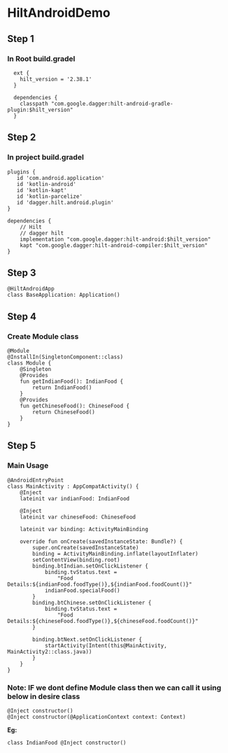 # HiltAndroidDemo
## Step 1
### In Root build.gradel

     
      ext {
        hilt_version = '2.38.1'
      }
     
      dependencies {
        classpath "com.google.dagger:hilt-android-gradle-plugin:$hilt_version"
      }
      
      
## Step 2
### In project build.gradel
 
 ```
 plugins {
    id 'com.android.application'
    id 'kotlin-android'
    id 'kotlin-kapt'
    id 'kotlin-parcelize'
    id 'dagger.hilt.android.plugin'
}
```

```
dependencies {
    // Hilt
    // dagger hilt
    implementation "com.google.dagger:hilt-android:$hilt_version"
    kapt "com.google.dagger:hilt-android-compiler:$hilt_version"
}
```

## Step 3

```
@HiltAndroidApp
class BaseApplication: Application()
```


## Step 4
### Create Module class

```
@Module
@InstallIn(SingletonComponent::class)
class Module {
    @Singleton
    @Provides
    fun getIndianFood(): IndianFood {
        return IndianFood()
    }
    @Provides
    fun getChineseFood(): ChineseFood {
        return ChineseFood()
    }
}
```

## Step 5
### Main Usage

```
@AndroidEntryPoint
class MainActivity : AppCompatActivity() {
    @Inject
    lateinit var indianFood: IndianFood

    @Inject
    lateinit var chineseFood: ChineseFood

    lateinit var binding: ActivityMainBinding

    override fun onCreate(savedInstanceState: Bundle?) {
        super.onCreate(savedInstanceState)
        binding = ActivityMainBinding.inflate(layoutInflater)
        setContentView(binding.root)
        binding.btIndian.setOnClickListener {
            binding.tvStatus.text =
                "Food Details:${indianFood.foodType()},${indianFood.foodCount()}"
            indianFood.specialFood()
        }
        binding.btChinese.setOnClickListener {
            binding.tvStatus.text =
                "Food Details:${chineseFood.foodType()},${chineseFood.foodCount()}"
        }

        binding.btNext.setOnClickListener {
            startActivity(Intent(this@MainActivity, MainActivity2::class.java))
        }
    }
}
```

### Note: IF we dont define Module class then we can call it using below in desire class
```
@Inject constructor()
@Inject constructor(@ApplicationContext context: Context)
```

**Eg:**
```
class IndianFood @Inject constructor()
```
